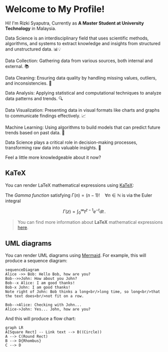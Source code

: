 
# Welcome to My Profile!

Hi! I'm Rizki Syaputra, Currently as **A Master Student at University Technology** in Malaysia. 

Data Science is an interdisciplinary field that uses scientific methods, algorithms, and systems to extract knowledge and insights from structured and unstructured data. 📊💡

Data Collection: Gathering data from various sources, both internal and external. 📚

Data Cleaning: Ensuring data quality by handling missing values, outliers, and inconsistencies. 🧹

Data Analysis: Applying statistical and computational techniques to analyze data patterns and trends. 🔍

Data Visualization: Presenting data in visual formats like charts and graphs to communicate findings effectively. 📈

Machine Learning: Using algorithms to build models that can predict future trends based on past data. 🤖

Data Science plays a critical role in decision-making processes, transforming raw data into valuable insights. 🌟

Feel a little more knowledgeable about it now?


## KaTeX

You can render LaTeX mathematical expressions using [KaTeX](https://khan.github.io/KaTeX/):

The *Gamma function* satisfying $\Gamma(n) = (n-1)!\quad\forall n\in\mathbb N$ is via the Euler integral

$$
\Gamma(z) = \int_0^\infty t^{z-1}e^{-t}dt\,.
$$

> You can find more information about **LaTeX** mathematical expressions [here](http://meta.math.stackexchange.com/questions/5020/mathjax-basic-tutorial-and-quick-reference).


## UML diagrams

You can render UML diagrams using [Mermaid](https://mermaidjs.github.io/). For example, this will produce a sequence diagram:

```mermaid
sequenceDiagram
Alice ->> Bob: Hello Bob, how are you?
Bob-->>John: How about you John?
Bob--x Alice: I am good thanks!
Bob-x John: I am good thanks!
Note right of John: Bob thinks a long<br/>long time, so long<br/>that the text does<br/>not fit on a row.

Bob-->Alice: Checking with John...
Alice->John: Yes... John, how are you?
```

And this will produce a flow chart:

```mermaid
graph LR
A[Square Rect] -- Link text --> B((Circle))
A --> C(Round Rect)
B --> D{Rhombus}
C --> D
```
